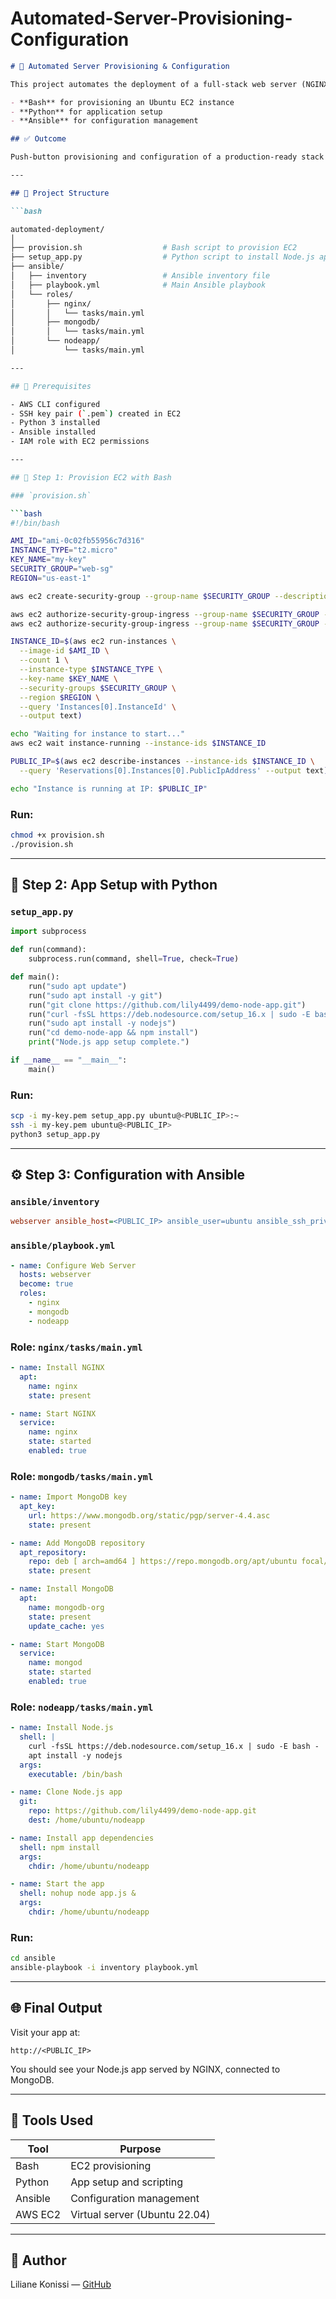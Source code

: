 # Automated-Server-Provisioning-Configuration


```markdown
# 🔧 Automated Server Provisioning & Configuration

This project automates the deployment of a full-stack web server (NGINX + Node.js + MongoDB) using:

- **Bash** for provisioning an Ubuntu EC2 instance
- **Python** for application setup
- **Ansible** for configuration management

## ✅ Outcome

Push-button provisioning and configuration of a production-ready stack on AWS EC2.

---

## 📁 Project Structure

```bash

automated-deployment/
│
├── provision.sh                  # Bash script to provision EC2
├── setup_app.py                  # Python script to install Node.js app
├── ansible/
│   ├── inventory                 # Ansible inventory file
│   ├── playbook.yml              # Main Ansible playbook
│   └── roles/
│       ├── nginx/
│       │   └── tasks/main.yml
│       ├── mongodb/
│       │   └── tasks/main.yml
│       └── nodeapp/
│           └── tasks/main.yml

---

## 🔰 Prerequisites

- AWS CLI configured
- SSH key pair (`.pem`) created in EC2
- Python 3 installed
- Ansible installed
- IAM role with EC2 permissions

---

## 🧱 Step 1: Provision EC2 with Bash

### `provision.sh`

```bash
#!/bin/bash

AMI_ID="ami-0c02fb55956c7d316"
INSTANCE_TYPE="t2.micro"
KEY_NAME="my-key"
SECURITY_GROUP="web-sg"
REGION="us-east-1"

aws ec2 create-security-group --group-name $SECURITY_GROUP --description "Web server SG" --region $REGION

aws ec2 authorize-security-group-ingress --group-name $SECURITY_GROUP --protocol tcp --port 22 --cidr 0.0.0.0/0
aws ec2 authorize-security-group-ingress --group-name $SECURITY_GROUP --protocol tcp --port 80 --cidr 0.0.0.0/0

INSTANCE_ID=$(aws ec2 run-instances \
  --image-id $AMI_ID \
  --count 1 \
  --instance-type $INSTANCE_TYPE \
  --key-name $KEY_NAME \
  --security-groups $SECURITY_GROUP \
  --region $REGION \
  --query 'Instances[0].InstanceId' \
  --output text)

echo "Waiting for instance to start..."
aws ec2 wait instance-running --instance-ids $INSTANCE_ID

PUBLIC_IP=$(aws ec2 describe-instances --instance-ids $INSTANCE_ID \
  --query 'Reservations[0].Instances[0].PublicIpAddress' --output text)

echo "Instance is running at IP: $PUBLIC_IP"
```

### Run:
```bash
chmod +x provision.sh
./provision.sh
```

---

## 🐍 Step 2: App Setup with Python

### `setup_app.py`

```python
import subprocess

def run(command):
    subprocess.run(command, shell=True, check=True)

def main():
    run("sudo apt update")
    run("sudo apt install -y git")
    run("git clone https://github.com/lily4499/demo-node-app.git")
    run("curl -fsSL https://deb.nodesource.com/setup_16.x | sudo -E bash -")
    run("sudo apt install -y nodejs")
    run("cd demo-node-app && npm install")
    print("Node.js app setup complete.")

if __name__ == "__main__":
    main()
```

### Run:
```bash
scp -i my-key.pem setup_app.py ubuntu@<PUBLIC_IP>:~
ssh -i my-key.pem ubuntu@<PUBLIC_IP>
python3 setup_app.py
```

---

## ⚙️ Step 3: Configuration with Ansible

### `ansible/inventory`

```ini
webserver ansible_host=<PUBLIC_IP> ansible_user=ubuntu ansible_ssh_private_key_file=~/path/to/my-key.pem
```

### `ansible/playbook.yml`

```yaml
- name: Configure Web Server
  hosts: webserver
  become: true
  roles:
    - nginx
    - mongodb
    - nodeapp
```

### Role: `nginx/tasks/main.yml`

```yaml
- name: Install NGINX
  apt:
    name: nginx
    state: present

- name: Start NGINX
  service:
    name: nginx
    state: started
    enabled: true
```

### Role: `mongodb/tasks/main.yml`

```yaml
- name: Import MongoDB key
  apt_key:
    url: https://www.mongodb.org/static/pgp/server-4.4.asc
    state: present

- name: Add MongoDB repository
  apt_repository:
    repo: deb [ arch=amd64 ] https://repo.mongodb.org/apt/ubuntu focal/mongodb-org/4.4 multiverse
    state: present

- name: Install MongoDB
  apt:
    name: mongodb-org
    state: present
    update_cache: yes

- name: Start MongoDB
  service:
    name: mongod
    state: started
    enabled: true
```

### Role: `nodeapp/tasks/main.yml`

```yaml
- name: Install Node.js
  shell: |
    curl -fsSL https://deb.nodesource.com/setup_16.x | sudo -E bash -
    apt install -y nodejs
  args:
    executable: /bin/bash

- name: Clone Node.js app
  git:
    repo: https://github.com/lily4499/demo-node-app.git
    dest: /home/ubuntu/nodeapp

- name: Install app dependencies
  shell: npm install
  args:
    chdir: /home/ubuntu/nodeapp

- name: Start the app
  shell: nohup node app.js &
  args:
    chdir: /home/ubuntu/nodeapp
```

### Run:
```bash
cd ansible
ansible-playbook -i inventory playbook.yml
```

---

## 🌐 Final Output

Visit your app at:

```
http://<PUBLIC_IP>
```

You should see your Node.js app served by NGINX, connected to MongoDB.

---

## 🧰 Tools Used

| Tool      | Purpose                          |
|-----------|----------------------------------|
| Bash      | EC2 provisioning                 |
| Python    | App setup and scripting          |
| Ansible   | Configuration management         |
| AWS EC2   | Virtual server (Ubuntu 22.04)    |

---

## 🧠 Author

Liliane Konissi — [GitHub](https://github.com/lily4499)

```

